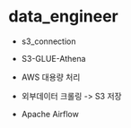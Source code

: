# data_engineer

- s3_connection

- S3-GLUE-Athena
- AWS 대용량 처리
- 외부데이터 크롤링 -> S3 저장
- Apache Airflow

